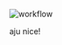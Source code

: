 ![workflow](https://github.com/<UserName>/<RepositoryName>/actions/workflows/main.yml/badge.svg)

aju nice!